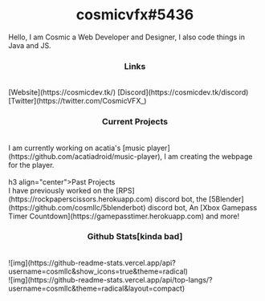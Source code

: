 
<h1 align="center">cosmicvfx#5436</h1>
  
<p>Hello, I am Cosmic a Web Developer and Designer, I also code things in Java and JS.</p>

<h3 align="center">Links</h3><br>
[Website](https://cosmicdev.tk/)
[Discord](https://cosmicdev.tk/discord)
[Twitter](https://twitter.com/CosmicVFX_)
<br>
<h3 align="center">Current Projects</h3><br>
I am currently working on acatia's [music player](https://github.com/acatiadroid/music-player), I am creating the webpage for the player.<br>
<br>
h3 align="center">Past Projects</h3><br>
I have previously worked on the [RPS](https://rockpaperscissors.herokuapp.com) discord bot, the [5Blender](https://github.com/cosmllc/5blenderbot) discord bot, An [Xbox Gamepass Timer Countdown](https://gamepasstimer.herokuapp.com) and more!<br>
<h3 align="center">Github Stats[kinda bad]</h3><br>
![img](https://github-readme-stats.vercel.app/api?username=cosmllc&show_icons=true&theme=radical)<br>
![img](https://github-readme-stats.vercel.app/api/top-langs/?username=cosmllc&theme=radical&layout=compact)
